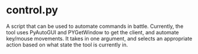 # control.py
A script that can be used to automate commands in battle. Currently, the tool uses PyAutoGUI and PYGetWindow to get the client, and automate key/mouse movements. It takes in one argument, and selects an appropriate action based on what state the tool is currently in.
